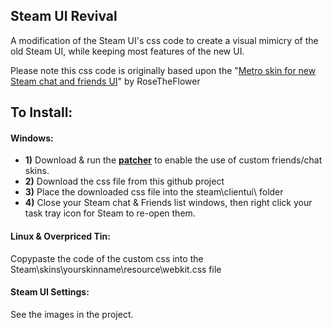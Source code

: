 ## Steam UI Revival
A modification of the Steam UI's css code to create a visual mimicry of the old Steam UI, while keeping most features of the new UI.

Please note this css code is originally based upon the "[Metro skin for new Steam chat and friends UI](https://github.com/RoseTheFlower/newsteamchat)" by RoseTheFlower

## To Install:

#### Windows:
- **1)** Download & run the **[patcher](https://github.com/PhantomGamers/EnableNewSteamFriendsSkin)** to enable the use of custom friends/chat skins.
- **2)** Download the css file from this github project
- **3)** Place the downloaded css file into the steam\clientui\ folder
- **4)** Close your Steam chat & Friends list windows, then right click your task tray icon for Steam to re-open them.

#### Linux & Overpriced Tin:
Copypaste the code of the custom css into the Steam\skins\yourskinname\resource\webkit.css file

#### Steam UI Settings:
See the images in the project.
